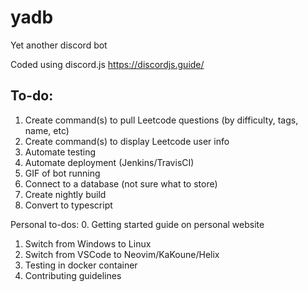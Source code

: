 # yadb
Yet another discord bot

Coded using discord.js https://discordjs.guide/

To-do:
------
1. Create command(s) to pull Leetcode questions (by difficulty, tags, name, etc)
2. Create command(s) to display Leetcode user info
3. Automate testing
4. Automate deployment (Jenkins/TravisCI)
5. GIF of bot running
6. Connect to a database (not sure what to store)
7. Create nightly build
8. Convert to typescript

Personal to-dos:
0. Getting started guide on personal website
1. Switch from Windows to Linux
2. Switch from VSCode to Neovim/KaKoune/Helix
3. Testing in docker container
4. Contributing guidelines
